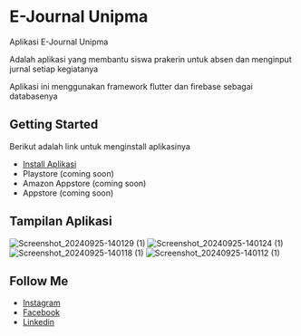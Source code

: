 # E-Journal Unipma

<p>Aplikasi E-Journal Unipma</p>
<p>Adalah aplikasi yang membantu siswa prakerin untuk absen dan menginput jurnal setiap kegiatanya</p>
<p>Aplikasi ini menggunakan framework flutter dan firebase sebagai databasenya </p> 



## Getting Started


Berikut adalah link untuk menginstall aplikasinya

- [Install Aplikasi](https://www.mediafire.com/file/0l53att5v72nx6l/Absensi.apk/file)
- Playstore (coming soon)
- Amazon Appstore (coming soon)
- Appstore (coming soon)

## Tampilan Aplikasi
![Screenshot_20240925-140129 (1)](https://github.com/user-attachments/assets/2297aacc-5dde-46cd-b36b-192b9e567aa1)
![Screenshot_20240925-140124 (1)](https://github.com/user-attachments/assets/f7ad805b-1312-4dbd-a681-5f13d13aa712)
![Screenshot_20240925-140118 (1)](https://github.com/user-attachments/assets/7940ef21-9e90-4ef1-9e04-23e6c54df237)
![Screenshot_20240925-140112 (1)](https://github.com/user-attachments/assets/4c55c5d2-98ee-454e-827c-3cba8824340c)

## Follow Me
- [Instagram](https://www.instagram.com/tegrrp/)
- [Facebook](https://www.facebook.com/profile.php?id=100029281401977&ref=xav_ig_profile_web)
- [Linkedin](www.linkedin.com/in/tegar-ridwan-080510290)



